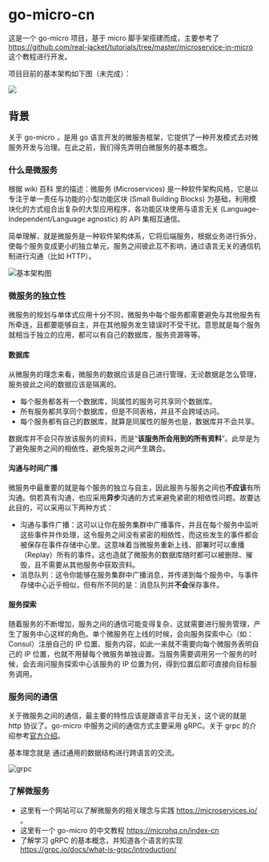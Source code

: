 # go-micro-cn

这是一个 go-micro 项目，基于 micro 脚手架搭建而成，主要参考了 https://github.com/real-jacket/tutorials/tree/master/microservice-in-micro 这个教程进行开发。

项目目前的基本架构如下图（未完成）：

![](https://raw.githubusercontent.com/micro-in-cn/tutorials/master/microservice-in-micro/docs/part2_auth_layer_view.png)

## 背景

关于 go-micro ，是用 go 语言开发的微服务框架，它提供了一种开发模式去对微服务开发与治理。在此之前，我们得先弄明白微服务的基本概念。

### 什么是微服务

根据 wiki 百科 里的描述：微服务 (Microservices) 是一种软件架构风格，它是以专注于单一责任与功能的小型功能区块 (Small Building Blocks) 为基础，利用模块化的方式组合出复杂的大型应用程序，各功能区块使用与语言无关 (Language-Independent/Language agnostic) 的 API 集相互通信。

简单理解，就是微服务是一种软件架构体系，它将后端服务，根据业务进行拆分，使每个服务变成更小的独立单元，服务之间彼此互不影响，通过语言无关的通信机制进行沟通（比如 HTTP）。

![基本架构图](https://cdn.nlark.com/yuque/0/2020/png/244078/1599117343966-a752229e-18a4-461e-a40a-e92f3dac48be.png#align=left&display=inline&height=370&margin=%5Bobject%20Object%5D&name=Microservice_Architecture.png&originHeight=370&originWidth=539&size=68364&status=done&style=shadow&width=539)

### 微服务的独立性

微服务的规划与单体式应用十分不同，微服务中每个服务都需要避免与其他服务有所牵连，且都要能够自主，并在其他服务发生错误时不受干扰。意思就是每个服务就相当于独立的应用，都可以有自己的数据库，服务资源等等。

#### 数据库

从微服务的理念来看，微服务的数据应该是自己进行管理，无论数据是怎么管理，服务彼此之间的数据应该是隔离的。

- 每个服务都各有一个数据库，同属性的服务可共享同个数据库。
- 所有服务都共享同个数据库，但是不同表格，并且不会跨域访问。
- 每个服务都有自己的数据库，就算是同属性的服务也是，数据库并不会共享。

数据库并不会只存放该服务的资料，而是“**该服务所会用到的所有资料**”。此举是为了避免服务之间的相依性，避免服务之间产生耦合。

#### 沟通与时间广播

微服务中最重要的就是每个服务的独立与自主，因此服务与服务之间也**不应该**有所沟通。倘若真有沟通，也应采用**异步**沟通的方式来避免紧密的相依性问题。故要达此目的，可以采用以下两种方式：

- 沟通与事件广播：这可以让你在服务集群中广播事件，并且在每个服务中监听这些事件并作处理，这令服务之间没有紧密的相依性，而这些发生的事件都会被保存在事件存储中心里。这意味着当微服务重新上线、部署时可以重播（Replay）所有的事件。这也造就了微服务的数据库随时都可以被删除、摧毁，且不需要从其他服务中获取资料。
- 消息队列：这令你能够在服务集群中广播消息，并传递到每个服务中。与事件存储中心近乎相似，但有所不同的是：消息队列并**不会**保存事件。

#### 服务探索

随着服务的不断增加，服务之间的通信可能变得复杂，这就需要进行服务管理，产生了服务中心这样的角色。单个微服务在上线的时候，会向服务探索中心（如：Consul）注册自己的 IP 位置、服务内容，如此一来就不需要向每个微服务表明自己的 IP 位置，也就不用替每个微服务单独设置。当服务需要调用另一个服务的时候，会去询问服务探索中心该服务的 IP 位置为何，得到位置后即可直接向目标服务调用。

### 服务间的通信

关于微服务之间的通信，最主要的特性应该是跟语言平台无关，这个说的就是 http 协议了。go-micro 中服务之间的通信方式主要采用 gRPC。关于 grpc 的介绍参考[官方介绍](https://grpc.io/docs/what-is-grpc/introduction/)。

基本理念就是 通过通用的数据结构进行跨语言的交流。

![grpc](https://cdn.nlark.com/yuque/0/2020/svg/244078/1599122587686-a5ac879f-2f21-490a-817d-83a57afc6703.svg#align=left&display=inline&height=327&margin=%5Bobject%20Object%5D&name=landing-2.svg&originHeight=327&originWidth=552&size=114389&status=done&style=none&width=552)<br />

### 了解微服务

- 这里有一个网站可以了解微服务的相关理念与实践 https://microservices.io/ 。
- 这里有一个 go-micro 的中文教程 https://microhq.cn/index-cn
- 了解学习 gRPC 的基本概念，并知道各个语言的实现 https://grpc.io/docs/what-is-grpc/introduction/
